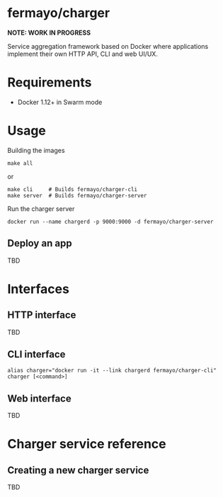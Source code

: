 # fermayo/charger

**NOTE: WORK IN PROGRESS**

Service aggregation framework based on Docker where applications implement their own HTTP API, CLI and web UI/UX.

# Requirements

* Docker 1.12+ in Swarm mode


# Usage

Building the images

	make all

or

	make cli     # Builds fermayo/charger-cli
	make server  # Builds fermayo/charger-server


Run the charger server

	docker run --name chargerd -p 9000:9000 -d fermayo/charger-server


## Deploy an app

TBD


# Interfaces

## HTTP interface

TBD

## CLI interface

	alias charger="docker run -it --link chargerd fermayo/charger-cli"
	charger [<command>]


## Web interface

TBD


# Charger service reference

## Creating a new charger service

TBD

